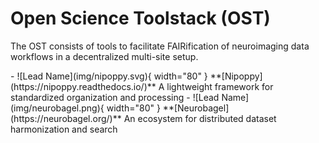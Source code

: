 # Open Science Toolstack (OST)

The OST consists of tools to facilitate FAIRification of neuroimaging data workflows in a decentralized multi-site setup. 

<div class="grid cards" markdown>
- ![Lead Name](img/nipoppy.svg){ width="80" } **[Nipoppy](https://nipoppy.readthedocs.io/)**  
  A lightweight framework for standardized organization and processing 
- ![Lead Name](img/neurobagel.png){ width="80" } **[Neurobagel](https://neurobagel.org/)**  
  An ecosystem for distributed dataset harmonization and search
</div>
